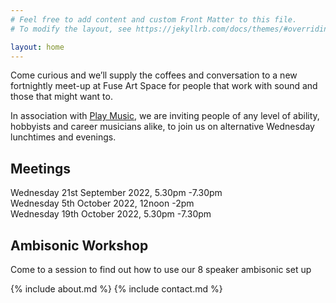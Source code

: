 ```yaml
---
# Feel free to add content and custom Front Matter to this file.
# To modify the layout, see https://jekyllrb.com/docs/themes/#overriding-theme-defaults

layout: home
---
```

Come curious and we’ll supply the coffees and conversation to a new fortnightly meet-up at Fuse Art Space for people that work with sound and those that might want to.

In association with [Play Music](https://playmusicproject.org.uk/), we are inviting people of any level of ability, hobbyists and career musicians alike, to join us on alternative Wednesday lunchtimes and evenings. 

## Meetings

Wednesday 21st September 2022, 5.30pm -7.30pm  
Wednesday 5th October 2022, 12noon -2pm  
Wednesday 19th October 2022, 5.30pm -7.30pm

## Ambisonic Workshop

Come to a session to find out how to use our 8 speaker ambisonic set up

{% include about.md %}
{% include contact.md %}